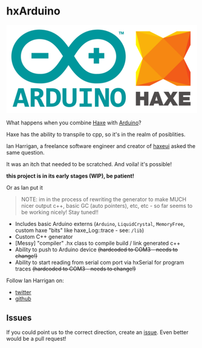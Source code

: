 # hxArduino

![](img/arduino_haxe_logo.png)

What happens when you combine [Haxe](https://haxe.org/) with [Arduino](https://www.arduino.cc/)?

Haxe has the ability to transpile to cpp, so it's in the realm of posiblities.

Ian Harrigan, a freelance software engineer and creator of [haxeui](http://haxeui.org/) asked the same question.

It was an itch that needed to be scratched. And voila! it's possible!

**this project is in its early stages (WIP), be patient!**

Or as Ian put it

> NOTE: im in the process of rewriting the generator to make MUCH nicer output c++, basic GC (auto pointers), etc, etc - so far seems to be working nicely! Stay tuned!!


* Includes basic Arduino externs (`Arduino`, `LiquidCrystal`, `MemoryFree`, custom haxe "bits" like haxe_Log::trace - see: `/lib`)
* Custom C++ generator
* [Messy] "compiler" .hx class to compile build / link generated c++
* Ability to push to Arduino device ~~(hardcoded to COM3 - needs to change!)~~
* Ability to start reading from serial com port via hxSerial for program traces ~~(hardcoded to COM3 - needs to change!)~~


Follow Ian Harrigan on:

- [twitter](https://twitter.com/IanHarrigan1982)
- [github](https://github.com/ianharrigan)

## Issues

If you could point us to the correct direction, create an [issue](https://github.com/ianharrigan/hxArduino/issues).
Even better would be a pull request!